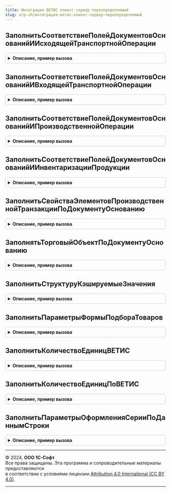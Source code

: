 ```yaml
---
title: Интеграция ВЕТИС клиент сервер переопределяемый
slug: erp-uh/интеграция-ветис-клиент-сервер-переопределяемый
---
```



## ЗаполнитьСоответствиеПолейДокументовОснованийИИсходящейТранспортнойОперации
<details style="margin: 1em 0; padding: 0.5em; border: 1px solid #ccc; border-radius: 6px;">

<summary style="font-weight: bold; cursor: pointer;">Описание, пример вызова</summary>

```bsl

// Заполняет соответствие полей документов-оснований и исходящей транспортной операции
//
// Возвращаемое значение:
//  Соответствие - соответствие со свойствами:
//  * ИмяДокумента — Соответствие — ключом свойства является имя документа, например "РеализацияТоваровУслуг",
//                                  а значением — соответствие со свойствами:
//  ** ГрузоотправительХозяйствующийСубъект — Строка — имя поля документа, которое соответствует контрагенту
//  	                                               хозяйствующего субъекта грузоотправителя
//  ** ГрузоотправительПредприятие — Строка — имя поля документа, которое соответствует предприятию грузоотправителя
//  ** ГрузополучательХозяйствующийСубъект — Строка — имя поля документа, которое соответствует контрагенту
//  	                                              хозяйствующего субъекта грузополучателя
//  ** ГрузополучательПредприятие — Строка — имя поля документа, которое соответствует предприятию грузополучателя
Процедура ЗаполнитьСоответствиеПолейДокументовОснованийИИсходящейТранспортнойОперации(СоответствиеПолей) Экспорт
```

Пример вызова
```bsl
ИнтеграцияВЕТИСКлиентСерверПереопределяемый.ЗаполнитьСоответствиеПолейДокументовОснованийИИсходящейТранспортнойОперации(СоответствиеПолей) 
```
</details>

## ЗаполнитьСоответствиеПолейДокументовОснованийИВходящейТранспортнойОперации
<details style="margin: 1em 0; padding: 0.5em; border: 1px solid #ccc; border-radius: 6px;">

<summary style="font-weight: bold; cursor: pointer;">Описание, пример вызова</summary>

```bsl

// Заполняет соответствие полей документов-оснований и входящей транспортной операции
//
// Возвращаемое значение:
//  Соответствие - соответствие со свойствами:
//  * ИмяДокумента — Соответствие — ключом свойства является имя документа, например "РеализацияТоваровУслуг",
//                                  а значением — соответствие со свойствами:
//  ** ГрузоотправительХозяйствующийСубъект — Строка — имя поля документа, которое соответствует контрагенту
//                                                     хозяйствующего субъекта грузоотправителя
//  ** ГрузоотправительПредприятие — Строка — имя поля документа, которое соответствует предприятию грузоотправителя
//  ** ГрузополучательХозяйствующийСубъект — Строка — имя поля документа, которое соответствует контрагенту
//                                                    хозяйствующего субъекта грузополучателя
//  ** ГрузополучательПредприятие — Строка — имя поля документа, которое соответствует предприятию грузополучателя
Процедура ЗаполнитьСоответствиеПолейДокументовОснованийИВходящейТранспортнойОперации(СоответствиеПолей) Экспорт
```

Пример вызова
```bsl
ИнтеграцияВЕТИСКлиентСерверПереопределяемый.ЗаполнитьСоответствиеПолейДокументовОснованийИВходящейТранспортнойОперации(СоответствиеПолей) 
```
</details>

## ЗаполнитьСоответствиеПолейДокументовОснованийИПроизводственнойОперации
<details style="margin: 1em 0; padding: 0.5em; border: 1px solid #ccc; border-radius: 6px;">

<summary style="font-weight: bold; cursor: pointer;">Описание, пример вызова</summary>

```bsl

// Заполняет соответствие полей документов-оснований и производственных операций
//
// Возвращаемое значение:
//  Соответствие - соответствие со свойствами:
//  * ИмяДокумента — Соответствие — ключом свойства является имя документа, например "СборкаТоваров",
//                                  а значением — соответствие со свойствами:
//  ** ХозяйствующийСубъект — Строка — имя поля документа, которое соответствует хозяйствующему субъекту
//  ** Предприятие — Строка — имя поля документа, которое соответствует предприятию хозяйствующего субъекта
Процедура ЗаполнитьСоответствиеПолейДокументовОснованийИПроизводственнойОперации(СоответствиеПолей) Экспорт
```

Пример вызова
```bsl
ИнтеграцияВЕТИСКлиентСерверПереопределяемый.ЗаполнитьСоответствиеПолейДокументовОснованийИПроизводственнойОперации(СоответствиеПолей) 
```
</details>

## ЗаполнитьСоответствиеПолейДокументовОснованийИИнвентаризацииПродукции
<details style="margin: 1em 0; padding: 0.5em; border: 1px solid #ccc; border-radius: 6px;">

<summary style="font-weight: bold; cursor: pointer;">Описание, пример вызова</summary>

```bsl

// Заполняет соответствие полей документов-оснований и инвентаризации продукции
//
// Возвращаемое значение:
//  Соответствие - соответствие со свойствами:
//  * ИмяДокумента — Соответствие — ключом свойства является имя документа, например "СписаниеНедостачТоваров",
//                                  а значением — соответствие со свойствами:
//  ** ХозяйствующийСубъект — Строка — имя поля документа, которое соответствует хозяйствующему субъекту
//  ** Предприятие — Строка — имя поля документа, которое соответствует предприятию хозяйствующего субъекта
Процедура ЗаполнитьСоответствиеПолейДокументовОснованийИИнвентаризацииПродукции(СоответствиеПолей) Экспорт
```

Пример вызова
```bsl
ИнтеграцияВЕТИСКлиентСерверПереопределяемый.ЗаполнитьСоответствиеПолейДокументовОснованийИИнвентаризацииПродукции(СоответствиеПолей) 
```
</details>

## ЗаполнитьСвойстваЭлементовПроизводственнойТранзакцииПоДокументуОснованию
<details style="margin: 1em 0; padding: 0.5em; border: 1px solid #ccc; border-radius: 6px;">

<summary style="font-weight: bold; cursor: pointer;">Описание, пример вызова</summary>

```bsl

// Заполняет свойства (например, Видимость, Доступность итп) отдельных элементов формы документа
// 'ПроизводственнаяОперацияВЕТИС' в зависимости от документа-основания.
//
// Параметры:
//  ДокументОснование - ОпределяемыйТип.ОснованиеПроизводственнаяОперацияВЕТИС - Основание документа.
//  Свойства          - Структура                                              - Свойства элементов.
Процедура ЗаполнитьСвойстваЭлементовПроизводственнойТранзакцииПоДокументуОснованию(Свойства, ДокументОснование) Экспорт
```

Пример вызова
```bsl
ИнтеграцияВЕТИСКлиентСерверПереопределяемый.ЗаполнитьСвойстваЭлементовПроизводственнойТранзакцииПоДокументуОснованию(Свойства, ДокументОснование) 
```
</details>

## ЗаполнятьТорговыйОбъектПоДокументуОснованию
<details style="margin: 1em 0; padding: 0.5em; border: 1px solid #ccc; border-radius: 6px;">

<summary style="font-weight: bold; cursor: pointer;">Описание, пример вызова</summary>

```bsl

// Заполняет признак необходимости заполнения реквизита 'ТорговыйОбъект' документа 'ПроизводственнаяОперацияВЕТИС'.
//
// Параметры:
//  ДокументОснование - ОпределяемыйТип.ОснованиеПроизводственнаяОперацияВЕТИС - Основание документа.
//  Заполнять         - Булево                                                 - Необходимость заполнения.
Процедура ЗаполнятьТорговыйОбъектПоДокументуОснованию(ДокументОснование, Заполнять) Экспорт
```

Пример вызова
```bsl
ИнтеграцияВЕТИСКлиентСерверПереопределяемый.ЗаполнятьТорговыйОбъектПоДокументуОснованию(ДокументОснование, Заполнять) 
```
</details>

## ЗаполнитьСтруктуруКэшируемыеЗначения
<details style="margin: 1em 0; padding: 0.5em; border: 1px solid #ccc; border-radius: 6px;">

<summary style="font-weight: bold; cursor: pointer;">Описание, пример вызова</summary>

```bsl

// Заполняет структуру, содержащую поля кэшируемых значений.
//
// Параметры:
//   КэшированныеЗначения - (см. ОбработкаТабличнойЧастиКлиентСервер.ПолучитьСтруктуруКэшируемыеЗначения) - результат.
//
Процедура ЗаполнитьСтруктуруКэшируемыеЗначения(КэшированныеЗначения) Экспорт
```

Пример вызова
```bsl
ИнтеграцияВЕТИСКлиентСерверПереопределяемый.ЗаполнитьСтруктуруКэшируемыеЗначения(КэшированныеЗначения) 
```
</details>

## ЗаполнитьПараметрыФормыПодбораТоваров
<details style="margin: 1em 0; padding: 0.5em; border: 1px solid #ccc; border-radius: 6px;">

<summary style="font-weight: bold; cursor: pointer;">Описание, пример вызова</summary>

```bsl

// Возвращает параметры формы подбора товаров.
//
// Параметры:
// ПараметрыПодбора - Структура - Структура со свойствами:
//  * СкрыватьКнопкуЗапрашиватьКоличество     - Булево - Признак необходимости сокрытия кнопки указания количества.
//  * РежимПодбораБезКоличественныхПараметров - Булево - Признак работы формы подбора товаров с выключенным режимом
//                                                       использования количественных параметров.
//  * Склад - ОпределяемыйТип.ТорговыйОбъектВЕТИС - Склад, на котором осуществляется подбор товаров.
//  Форма - ФормаКлиентскогоПриложения - Форма, в которой вызывается команда открытия формы подбора товаров.
//  ПараметрыУказанияСерий - Произвольный - См. ИнтеграцияИС.ПараметрыУказанияСерий.
Процедура ЗаполнитьПараметрыФормыПодбораТоваров(ПараметрыПодбора, Форма, ПараметрыУказанияСерий) Экспорт
```

Пример вызова
```bsl
ИнтеграцияВЕТИСКлиентСерверПереопределяемый.ЗаполнитьПараметрыФормыПодбораТоваров(ПараметрыПодбора, Форма, ПараметрыУказанияСерий) 
```
</details>

## ЗаполнитьКоличествоЕдиницВЕТИС
<details style="margin: 1em 0; padding: 0.5em; border: 1px solid #ccc; border-radius: 6px;">

<summary style="font-weight: bold; cursor: pointer;">Описание, пример вызова</summary>

```bsl

// Пересчитывает количество из базовой единицы измерения номенклатуры в единицу измерения ВЕТИС.
//
Процедура ЗаполнитьКоличествоЕдиницВЕТИС(КоличествоВЕТИС, Количество, Номенклатура, ЕдиницаИзмеренияВЕТИС, КэшированныеЗначения, ТекстОшибки) Экспорт
```

Пример вызова
```bsl
ИнтеграцияВЕТИСКлиентСерверПереопределяемый.ЗаполнитьКоличествоЕдиницВЕТИС(КоличествоВЕТИС, Количество, Номенклатура, ЕдиницаИзмеренияВЕТИС, КэшированныеЗначения, ТекстОшибки) 
```
</details>

## ЗаполнитьКоличествоЕдиницПоВЕТИС
<details style="margin: 1em 0; padding: 0.5em; border: 1px solid #ccc; border-radius: 6px;">

<summary style="font-weight: bold; cursor: pointer;">Описание, пример вызова</summary>

```bsl

// Пересчитывает количество из единицы измерения ВЕТИС в базовую единицу измерения номенклатуры.
//
Процедура ЗаполнитьКоличествоЕдиницПоВЕТИС(Количество, КоличествоВЕТИС, Номенклатура, ЕдиницаИзмеренияВЕТИС, КэшированныеЗначения, ТекстОшибки = Неопределено) Экспорт
```

Пример вызова
```bsl
ИнтеграцияВЕТИСКлиентСерверПереопределяемый.ЗаполнитьКоличествоЕдиницПоВЕТИС(Количество, КоличествоВЕТИС, Номенклатура, ЕдиницаИзмеренияВЕТИС, КэшированныеЗначения, ТекстОшибки);
```
</details>

## ЗаполнитьПараметрыОформленияСерииПоДаннымСтроки
<details style="margin: 1em 0; padding: 0.5em; border: 1px solid #ccc; border-radius: 6px;">

<summary style="font-weight: bold; cursor: pointer;">Описание, пример вызова</summary>

```bsl

// Заполняет параметры оформления серии по данным строки (если использование условного оформления не возможно).
//
// Параметры:
//   ПараметрыОформленияСерии - Структура - поля, на основании которых можно оформить элемент формы.
//   ДанныеСтроки - Структура, ДанныеФормыЭлементКоллекции - данные, в которых содержится информация по оформлению серии.
Процедура ЗаполнитьПараметрыОформленияСерииПоДаннымСтроки(ПараметрыОформленияСерии, ДанныеСтроки) Экспорт
```

Пример вызова
```bsl
ИнтеграцияВЕТИСКлиентСерверПереопределяемый.ЗаполнитьПараметрыОформленияСерииПоДаннымСтроки(ПараметрыОформленияСерии, ДанныеСтроки) 
```
</details>

---

© 2024, **ООО 1С-Софт**  
Все права защищены. Эта программа и сопроводительные материалы предоставляются  
в соответствии с условиями лицензии [Attribution 4.0 International (CC BY 4.0)](https://creativecommons.org/licenses/by/4.0/legalcode).

---
